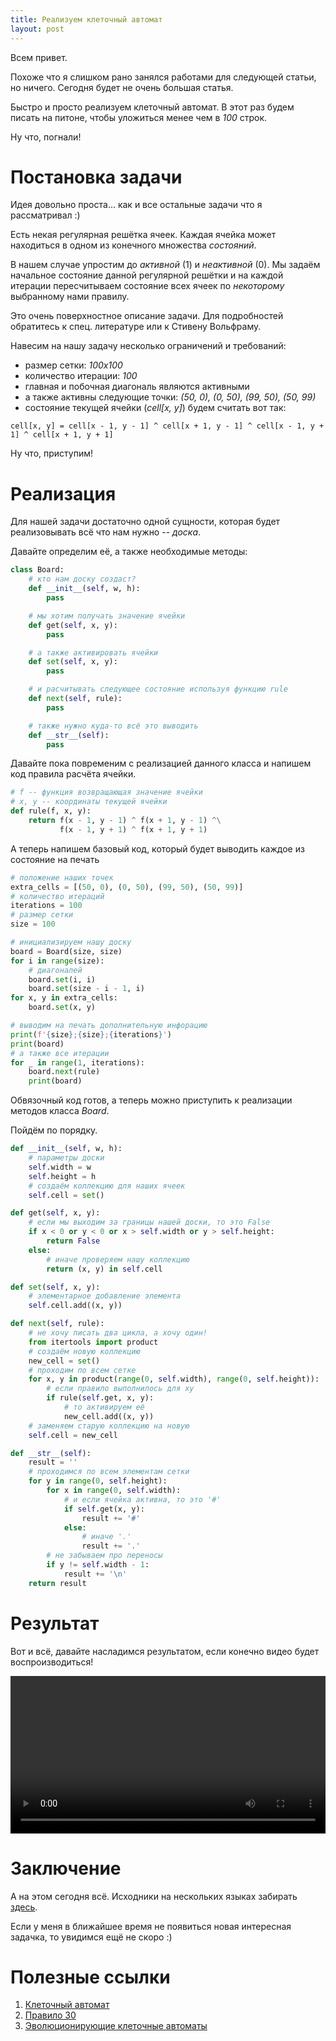 ```yaml
---
title: Реализуем клеточный автомат
layout: post
---
```


Всем привет.

Похоже что я слишком рано занялся работами для следующей статьи, но ничего.
Сегодня будет не очень большая статья.

Быстро и просто реализуем клеточный автомат.
В этот раз будем писать на питоне, чтобы уложиться менее чем в *100* строк.

Ну что, погнали!

# Постановка задачи
Идея довольно проста... как и все остальные задачи что я рассматривал :)

Есть некая регулярная решётка ячеек. Каждая ячейка может находиться в одном из конечного множества *состояний*.

В нашем случае упростим до *активной* (1) и *неактивной* (0). Мы задаём начальное состояние данной регулярной решётки и на каждой итерации пересчитываем состояние всех ячеек по *некоторому* выбранному нами правилу.

Это очень поверхностное описание задачи. Для подробностей обратитесь к спец. литературе или к Стивену Вольфраму.

Навесим на нашу задачу несколько ограничений и требований:
- размер сетки: *100x100*
- количество итерации: *100*
- главная и побочная диагональ являются активными
- а также активны следующие точки: *(50, 0), (0, 50), (99, 50), (50, 99)*
- состояние текущей ячейки (*cell[x, y]*) будем считать вот так:
```text
cell[x, y] = cell[x - 1, y - 1] ^ cell[x + 1, y - 1] ^ cell[x - 1, y + 1] ^ cell[x + 1, y + 1]
```

Ну что, приступим!

# Реализация
Для нашей задачи достаточно одной сущности, которая будет реализовывать всё что нам нужно -- *доска*.

Давайте определим её, а также необходимые методы:
```python
class Board:
    # кто нам доску создаст?
    def __init__(self, w, h):
        pass

    # мы хотим получать значение ячейки
    def get(self, x, y):
        pass

    # а также активировать ячейки
    def set(self, x, y):
        pass

    # и расчитывать следующее состояние используя функцию rule
    def next(self, rule):
        pass

    # также нужно куда-то всё это выводить
    def __str__(self):
        pass
```

Давайте пока повременим с реализацией данного класса и напишем код правила расчёта ячейки.
```python
# f -- функция возвращающая значение ячейки
# x, y -- координаты текущей ячейки
def rule(f, x, y):
    return f(x - 1, y - 1) ^ f(x + 1, y - 1) ^\
           f(x - 1, y + 1) ^ f(x + 1, y + 1)
```

А теперь напишем базовый код, который будет выводить каждое из состояние на печать
```python
# положение наших точек
extra_cells = [(50, 0), (0, 50), (99, 50), (50, 99)]
# количество итераций
iterations = 100
# размер сетки
size = 100

# инициализируем нашу доску
board = Board(size, size)
for i in range(size):
    # диагоналей
    board.set(i, i)
    board.set(size - i - 1, i)
for x, y in extra_cells:
    board.set(x, y)

# выводим на печать дополнительную инфорацию
print(f'{size};{size};{iterations}')
print(board)
# а также все итерации
for _ in range(1, iterations):
    board.next(rule)
    print(board)
```

Обвязочный код готов, а теперь можно приступить к реализации методов класса *Board*.

Пойдём по порядку.
```python
def __init__(self, w, h):
    # параметры доски
    self.width = w
    self.height = h
    # создаём коллекцию для наших ячеек
    self.cell = set()

def get(self, x, y):
    # если мы выходим за границы нашей доски, то это False
    if x < 0 or y < 0 or x > self.width or y > self.height:
        return False
    else:
        # иначе проверяем нашу коллекцию
        return (x, y) in self.cell

def set(self, x, y):
    # элементарное добавление элемента
    self.cell.add((x, y))

def next(self, rule):
    # не хочу писать два цикла, а хочу один!
    from itertools import product
    # создаём новую коллекцию
    new_cell = set()
    # проходим по всем сетке
    for x, y in product(range(0, self.width), range(0, self.height)):
        # если правило выполнилось для xy
        if rule(self.get, x, y):
            # то активируем её
            new_cell.add((x, y))
    # заменяем старую коллекцию на новую
    self.cell = new_cell

def __str__(self):
    result = ''
    # проходимся по всем элементам сетки
    for y in range(0, self.height):
        for x in range(0, self.width):
            # и если ячейка активна, то это '#'
            if self.get(x, y):
                result += '#'
            else:
                # иначе '.'
                result += '.'
        # не забываем про переносы
        if y != self.width - 1:
            result += '\n'
    return result
```

# Результат
Вот и всё, давайте насладимся результатом, если конечно видео будет воспроизводиться!
<div class="video">
   <video style="display:block; width:100%; height:auto;" autoplay controls loop="loop">
       <source src="{{ site.baseurl }}/media/2020-02-26-cellular-automation/render.mp4" type="video/mp4"/>
       <source src="{{ site.baseurl }}/media/2020-02-26-cellular-automation/render.ogv" type="video/ogg"/>
       <source src="{{ site.baseurl }}/media/2020-02-26-cellular-automation/render.webm" type="video/webm"/>
   </video>
</div>

# Заключение
А на этом сегодня всё. Исходники на нескольких языках забирать [здесь](https://gist.github.com/FreeCX/d07e5cbf035bac095616de17e9046c8b).

Если у меня в ближайшее время не появиться новая интересная задачка, то увидимся ещё не скоро :)

# Полезные ссылки
1. [Клеточный автомат](https://ru.wikipedia.org/wiki/Клеточный_автомат)
2. [Правило 30](https://ru.wikipedia.org/wiki/Правило_30)
3. [Эволюционирующие клеточные автоматы](https://habr.com/ru/post/455958/)